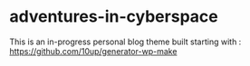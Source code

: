 # adventures-in-cyberspace

This is an in-progress personal blog theme built starting with : https://github.com/10up/generator-wp-make
